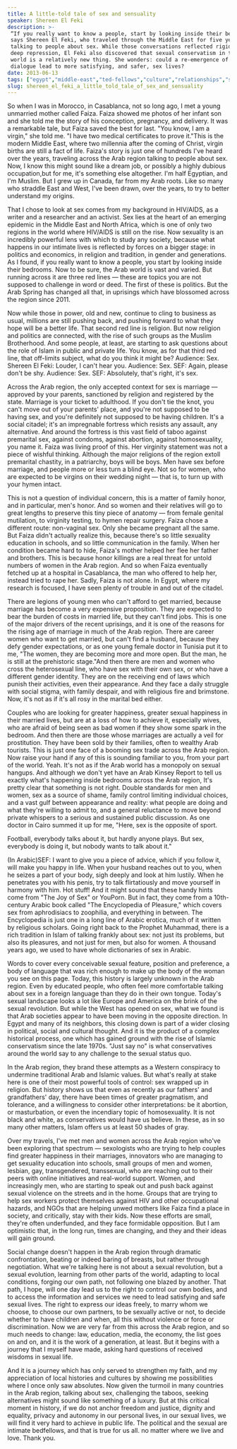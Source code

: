 ```yaml
---
title: A little-told tale of sex and sensuality
speaker: Shereen El Feki
description: >-
 “If you really want to know a people, start by looking inside their bedrooms,"
 says Shereen El Feki, who traveled through the Middle East for five years,
 talking to people about sex. While those conversations reflected rigid norms and
 deep repression, El Feki also discovered that sexual conservatism in the Arab
 world is a relatively new thing. She wonders: could a re-emergence of public
 dialogue lead to more satisfying, and safer, sex lives?
date: 2013-06-13
tags: ["egypt","middle-east","ted-fellows","culture","relationships","sex"]
slug: shereen_el_feki_a_little_told_tale_of_sex_and_sensuality
---
```


So when I was in Morocco, in Casablanca, not so long ago, I met a young unmarried mother
called Faiza. Faiza showed me photos of her infant son and she told me the story of his
conception, pregnancy, and delivery. It was a remarkable tale, but Faiza saved the best for
last. "You know, I am a virgin," she told me. "I have two medical certificates to prove
it."This is the modern Middle East, where two millennia after the coming of Christ, virgin
births are still a fact of life. Faiza's story is just one of hundreds I've heard over the
years, traveling across the Arab region talking to people about sex. Now, I know this
might sound like a dream job, or possibly a highly dubious occupation,but for me, it's
something else altogether. I'm half Egyptian, and I'm Muslim. But I grew up in Canada, far
from my Arab roots. Like so many who straddle East and West, I've been drawn, over the
years, to try to better understand my origins.

That I chose to look at sex comes from my background in HIV/AIDS, as a writer and a
researcher and an activist. Sex lies at the heart of an emerging epidemic in the Middle
East and North Africa, which is one of only two regions in the world where HIV/AIDS is
still on the rise. Now sexuality is an incredibly powerful lens with which to study any
society, because what happens in our intimate lives is reflected by forces on a bigger
stage: in politics and economics, in religion and tradition, in gender and generations.
As I found, if you really want to know a people, you start by looking inside their
bedrooms. Now to be sure, the Arab world is vast and varied. But running across it are
three red lines — these are topics you are not supposed to challenge in word or deed. The
first of these is politics. But the Arab Spring has changed all that, in uprisings which
have blossomed across the region since 2011.

Now while those in power, old and new, continue to cling to business as usual, millions
are still pushing back, and pushing forward to what they hope will be a better life. That
second red line is religion. But now religion and politics are connected, with the rise of
such groups as the Muslim Brotherhood. And some people, at least, are starting to ask
questions about the role of Islam in public and private life. You know, as for that third
red line, that off-limits subject, what do you think it might be? Audience: Sex. Shereen El
Feki: Louder, I can't hear you. Audience: Sex. SEF: Again, please don't be shy. Audience:
Sex. SEF: Absolutely, that's right, it's sex. 

Across the Arab region, the only accepted context for sex is marriage — approved by your
parents, sanctioned by religion and registered by the state. Marriage is your ticket to
adulthood. If you don't tie the knot, you can't move out of your parents' place, and
you're not supposed to be having sex, and you're definitely not supposed to be having
children. It's a social citadel; it's an impregnable fortress which resists any assault,
any alternative. And around the fortress is this vast field of taboo against premarital
sex, against condoms, against abortion, against homosexuality, you name it. Faiza was
living proof of this. Her virginity statement was not a piece of wishful thinking.
Although the major religions of the region extoll premarital chastity, in a patriarchy,
boys will be boys. Men have sex before marriage, and people more or less turn a blind
eye. Not so for women, who are expected to be virgins on their wedding night — that is, to
turn up with your hymen intact.

This is not a question of individual concern, this is a matter of family honor, and in
particular, men's honor. And so women and their relatives will go to great lengths to
preserve this tiny piece of anatomy — from female genital mutilation, to virginity
testing, to hymen repair surgery. Faiza chose a different route: non-vaginal sex. Only she
became pregnant all the same. But Faiza didn't actually realize this, because there's so
little sexuality education in schools, and so little communication in the family. When her
condition became hard to hide, Faiza's mother helped her flee her father and brothers.
This is because honor killings are a real threat for untold numbers of women in the Arab
region. And so when Faiza eventually fetched up at a hospital in Casablanca, the man who
offered to help her, instead tried to rape her. Sadly, Faiza is not alone. In Egypt, where
my research is focused, I have seen plenty of trouble in and out of the
citadel.

There are legions of young men who can't afford to get married, because marriage has
become a very expensive proposition. They are expected to bear the burden of costs in
married life, but they can't find jobs. This is one of the major drivers of the recent
uprisings, and it is one of the reasons for the rising age of marriage in much of the
Arab region. There are career women who want to get married, but can't find a husband,
because they defy gender expectations, or as one young female doctor in Tunisia put it to
me, "The women, they are becoming more and more open. But the man, he is still at the
prehistoric stage."And then there are men and women who cross the heterosexual line, who
have sex with their own sex, or who have a different gender identity. They are on the
receiving end of laws which punish their activities, even their appearance. And they face
a daily struggle with social stigma, with family despair, and with religious fire and
brimstone. Now, it's not as if it's all rosy in the marital bed either.

Couples who are looking for greater happiness, greater sexual happiness in their married
lives, but are at a loss of how to achieve it, especially wives, who are afraid of being
seen as bad women if they show some spark in the bedroom. And then there are those whose
marriages are actually a veil for prostitution. They have been sold by their families,
often to wealthy Arab tourists. This is just one face of a booming sex trade across the
Arab region. Now raise your hand if any of this is sounding familiar to you, from your
part of the world. Yeah. It's not as if the Arab world has a monopoly on sexual
hangups. And although we don't yet have an Arab Kinsey Report to tell us exactly what's
happening inside bedrooms across the Arab region, It's pretty clear that something is
not right. Double standards for men and women, sex as a source of shame, family control
limiting individual choices, and a vast gulf between appearance and reality: what people
are doing and what they're willing to admit to, and a general reluctance to move beyond
private whispers to a serious and sustained public discussion. As one doctor in Cairo
summed it up for me, "Here, sex is the opposite of sport.

Football, everybody talks about it, but hardly anyone plays. But sex, everybody is doing
it, but nobody wants to talk about it." 

(In Arabic)SEF: I want to give you a piece of advice, which if you follow it, will make
you happy in life. When your husband reaches out to you, when he seizes a part of your
body, sigh deeply and look at him lustily. When he penetrates you with his penis, try to
talk flirtatiously and move yourself in harmony with him. Hot stuff! And it might sound
that these handy hints come from "The Joy of Sex" or YouPorn. But in fact, they come from
a 10th-century Arabic book called "The Encyclopedia of Pleasure," which covers sex from
aphrodisiacs to zoophilia, and everything in between. The Encyclopedia is just one in a
long line of Arabic erotica, much of it written by religious scholars. Going right back to
the Prophet Muhammad, there is a rich tradition in Islam of talking frankly about sex: not
just its problems, but also its pleasures, and not just for men, but also for women. A
thousand years ago, we used to have whole dictionaries of sex in Arabic.

Words to cover every conceivable sexual feature, position and preference, a body of
language that was rich enough to make up the body of the woman you see on this
page. Today, this history is largely unknown in the Arab region. Even by educated people,
who often feel more comfortable talking about sex in a foreign language than they do in
their own tongue. Today's sexual landscape looks a lot like Europe and America on the
brink of the sexual revolution. But while the West has opened on sex, what we found is that
Arab societies appear to have been moving in the opposite direction. In Egypt and many of
its neighbors, this closing down is part of a wider closing in political, social and
cultural thought. And it is the product of a complex historical process, one which has
gained ground with the rise of Islamic conservatism since the late 1970s. "Just say no"
is what conservatives around the world say to any challenge to the sexual status
quo.

In the Arab region, they brand these attempts as a Western conspiracy to undermine
traditional Arab and Islamic values. But what's really at stake here is one of their most
powerful tools of control: sex wrapped up in religion. But history shows us that even as
recently as our fathers' and grandfathers' day, there have been times of greater
pragmatism, and tolerance, and a willingness to consider other interpretations: be it
abortion, or masturbation, or even the incendiary topic of homosexuality. It is not black
and white, as conservatives would have us believe. In these, as in so many other matters,
Islam offers us at least 50 shades of gray. 

Over my travels, I've met men and women across the Arab region who've been exploring that
spectrum — sexologists who are trying to help couples find greater happiness in their
marriages, innovators who are managing to get sexuality education into schools, small
groups of men and women, lesbian, gay, transgendered, transsexual, who are reaching out to
their peers with online initiatives and real-world support. Women, and increasingly men,
who are starting to speak out and push back against sexual violence on the streets and in
the home. Groups that are trying to help sex workers protect themselves against HIV and
other occupational hazards, and NGOs that are helping unwed mothers like Faiza find a
place in society, and critically, stay with their kids. Now these efforts are small, 
they're often underfunded, and they face formidable opposition. But I am optimistic that,
in the long run, times are changing, and they and their ideas will gain
ground.

Social change doesn't happen in the Arab region through dramatic confrontation, beating or
indeed baring of breasts, but rather through negotiation. What we're talking here is not
about a sexual revolution, but a sexual evolution, learning from other parts of the
world, adapting to local conditions, forging our own path, not following one blazed by
another. That path, I hope, will one day lead us to the right to control our own bodies,
and to access the information and services we need to lead satisfying and safe sexual
lives. The right to express our ideas freely, to marry whom we choose, to choose our own
partners, to be sexually active or not, to decide whether to have children and when, all
this without violence or force or discrimination. Now we are very far from this across the
Arab region, and so much needs to change: law, education, media, the economy, the list
goes on and on, and it is the work of a generation, at least. But it begins with a journey
that I myself have made, asking hard questions of received wisdoms in sexual
life.

And it is a journey which has only served to strengthen my faith, and my appreciation of
local histories and cultures by showing me possibilities where I once only saw
absolutes. Now given the turmoil in many countries in the Arab region, talking about sex, 
challenging the taboos, seeking alternatives might sound like something of a luxury. But at
this critical moment in history, if we do not anchor freedom and justice, dignity and
equality, privacy and autonomy in our personal lives, in our sexual lives, we will find it
very hard to achieve in public life. The political and the sexual are intimate bedfellows,
and that is true for us all. no matter where we live and love. Thank you.

<!--
ad_duration=3.33
event="TEDGlobal 2013"
external_start_time=0
intro_duration=11.82
is_subtitle_required="False"
is_talk_featured="True"
language="en"
language_swap="False"
native_language="en"
number_of_related_talks=6
number_of_speakers=1
number_of_subtitled_videos=28
number_of_tags=6
number_of_talk_download_languages=28
number_of_talk_more_resources=0
number_of_talk_recommendations=0
number_of_talks_take_actions=0
post_ad_duration=0.83
published_timestamp="2014-01-21 16:12:21"
recording_date="2013-06-13"
speaker_description="Arab sexuality expert"
speaker_is_published=1
speaker_name="Shereen El Feki"
talk_name="A little-told tale of sex and sensuality"
talks_tags=["egypt","middle-east","ted-fellows","culture","relationships","sex"]
url_photo_speaker="https://pe.tedcdn.com/images/ted/102834_254x191.jpg"
url_photo_talk="https://pe.tedcdn.com/images/ted/19d8523b9f45386879d0ffd5928cdf42fecf03e4_1600x1200.jpg"
url_webpage="https://www.ted.com/talks/shereen_el_feki_a_little_told_tale_of_sex_and_sensuality"
video_type_name="TED Stage Talk"
-->